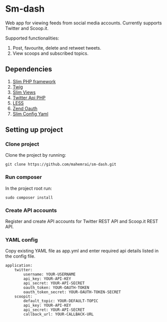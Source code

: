 # Sm-dash

Web app for viewing feeds from social media accounts. Currently supports Twitter and Scoop.it.

Supported functionalities:

1. Post, favourite, delete and retweet tweets.
2. View scoops and subscribed topics.

## Dependencies

1. [Slim PHP framework]
2. [Twig]
3. [Slim Views]
4. [Twitter Api PHP]
5. [LESS]
6. [Zend Oauth]
7. [Slim Config Yaml]

[Slim PHP framework]:http://www.slimframework.com/
[Twig]:http://twig.sensiolabs.org/
[Twitter Api PHP]:https://github.com/J7mbo/twitter-api-php
[Slim Views]:https://github.com/codeguy/Slim-Views
[LESS]:https://github.com/oyejorge/less.php
[Zend Oauth]:https://github.com/zendframework/ZendOAuth
[Slim Config Yaml]:https://github.com/techsterx/slim-config-yaml

## Setting up project

### Clone project

Clone the project by running:

```
git clone https://github.com/mahemrai/sm-dash.git
```
### Run composer

In the project root run:

```
sudo composer install
```
### Create API accounts

Register and create API accounts for Twitter REST API and Scoop.it REST API.

### YAML config

Copy existing YAML file as app.yml and enter required api details listed in the config file.

```
application:
    twitter:
        username: YOUR-USERNAME
        api_key: YOUR-API-KEY
        api_secret: YOUR-API-SECRET
        oauth_token: YOUR-OAUTH-TOKEN
        oauth_token_secret: YOUR-OAUTH-TOKEN-SECRET
    scoopit:
        default_topic: YOUR-DEFAULT-TOPIC
        api_key: YOUR-API-KEY
        api_secret: YOUR-API-SECRET
        callback_url: YOUR-CALLBACK-URL
```
